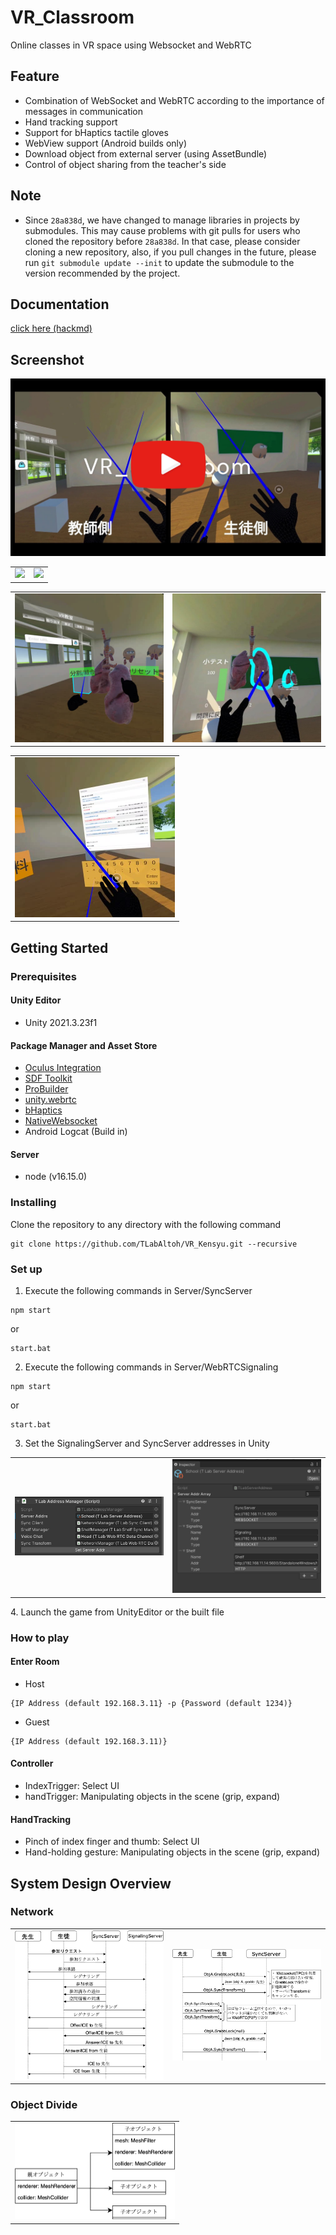 # VR_Classroom
Online classes in VR space using Websocket and WebRTC

## Feature
- Combination of WebSocket and WebRTC according to the importance of messages in communication
- Hand tracking support  
- Support for bHaptics tactile gloves  
- WebView support (Android builds only)  
- Download object from external server (using AssetBundle)  
- Control of object sharing from the teacher's side  

## Note
- Since ``` 28a838d ```, we have changed to manage libraries in projects by submodules. This may cause problems with git pulls for users who cloned the repository before ``` 28a838d ```. In that case, please consider cloning a new repository, also, if you pull changes in the future, please run ``` git submodule update --init ``` to update the submodule to the version recommended by the project.

## Documentation
[click here (hackmd)](https://hackmd.io/4d4vad8jT_igwNi_5GZrEQ)

## Screenshot
[![Youtube](Media/VR_Classroom.jpg)](https://www.youtube.com/watch?v=SZBbz0wVcFc)  
<table>
<tr>
   <td> 
      <img src="Media/tlab-grabbable-controller.gif" width="256">
   </td>
   <td> 
      <img src="Media/tlab-grabbable-handtracking.gif" width="256">
   </td>
</tr>
</table>

<table>
<tr>
   <td> 
      <img src="Media/vkensyu.jpeg" width="256">
   </td>
   <td> 
      <img src="Media/student.jpg" width="256">
   </td>
</tr>
</table>

<table>
<tr>
   <td> 
      <img src="Media/support-webview.jpg" width="256">
   </td>
</tr>
</table>

## Getting Started
### Prerequisites
#### Unity Editor
- Unity 2021.3.23f1  
#### Package Manager and Asset Store
- [Oculus Integration](https://assetstore.unity.com/packages/tools/integration/oculus-integration-deprecated-82022)  
- [SDF Toolkit](https://assetstore.unity.com/packages/tools/utilities/sdf-toolkit-free-50191)  
- [ProBuilder](https://github.com/Unity-Technologies/com.unity.probuilder.git)  
- [unity.webrtc](https://github.com/Unity-Technologies/com.unity.webrtc)  
- [bHaptics](https://assetstore.unity.com/packages/tools/integration/bhaptics-haptic-plugin-76647)  
- [NativeWebsocket](https://github.com/endel/NativeWebSocket)
- Android Logcat (Build in)  
#### Server
- node (v16.15.0)  

### Installing
Clone the repository to any directory with the following command  
```
git clone https://github.com/TLabAltoh/VR_Kensyu.git --recursive
```

### Set up
1. Execute the following commands in Server/SyncServer

```
npm start
```

or  

```
start.bat
```

2. Execute the following commands in Server/WebRTCSignaling

```
npm start
```

or  

```
start.bat
```

3. Set the SignalingServer and SyncServer addresses in Unity
<table>
<tr>
   <td> 
      <img src="Media/server-setup.png" width="256">
   </td>
   <td> 
      <img src="Media/server-address-manager.png" width="256">
   </td>
</tr>
</table>
4. Launch the game from UnityEditor or the built file

### How to play
#### Enter Room
- Host
```
{IP Address (default 192.168.3.11} -p {Password (default 1234)}
```
- Guest
```
{IP Address (default 192.168.3.11)}
```
#### Controller
- IndexTrigger: Select UI
- handTrigger: Manipulating objects in the scene (grip, expand)
#### HandTracking
- Pinch of index finger and thumb: Select UI
- Hand-holding gesture: Manipulating objects in the scene (grip, expand)

## System Design Overview
### Network
<table>
<tr>
   <td> 
      <img src="Media/webrtc-signaling.png" width="256">
   </td>
   <td> 
      <img src="Media/world-sync.png" width="256">
   </td>
</tr>
</table>

### Object Divide
<table>
<tr>
   <td> 
      <img src="Media/object-divide.png" width="256">
   </td>
</tr>
</table>
